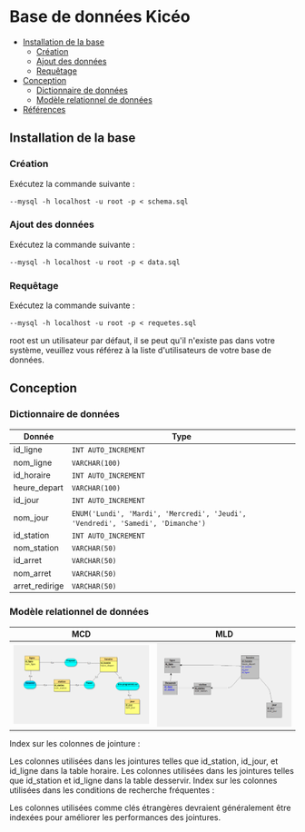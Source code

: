 
# Base de données Kicéo

- [Installation de la base](#installation-de-la-base)
  - [Création](#création)
  - [Ajout des données](#ajout-des-données)
  - [Requêtage](#requêtage)
- [Conception](#conception)
  - [Dictionnaire de données](#dictionnaire-de-données)
  - [Modèle relationnel de données](#modèle-relationnel-de-données)
- [Références](#références)

## Installation de la base

### Création
Exécutez la commande suivante :
```p
--mysql -h localhost -u root -p < schema.sql
```

### Ajout des données
Exécutez la commande suivante :
```p
--mysql -h localhost -u root -p < data.sql
```

### Requêtage
Exécutez la commande suivante :
```p
--mysql -h localhost -u root -p < requetes.sql
```


root est un utilisateur par défaut, il se peut qu'il n'existe pas dans votre système, veuillez vous référez à la liste d'utilisateurs de votre base de données.


## Conception

### Dictionnaire de données

| Donnée | Type |
|-----------|-----------|
| id_ligne  | ```INT AUTO_INCREMENT``` |
| nom_ligne | ```VARCHAR(100)```  |
| id_horaire | ```INT AUTO_INCREMENT``` |
| heure_depart | ```VARCHAR(100)``` |
| id_jour | ```INT AUTO_INCREMENT``` |
| nom_jour | ```ENUM('Lundi', 'Mardi', 'Mercredi', 'Jeudi', 'Vendredi', 'Samedi', 'Dimanche')``` |
| id_station | ```INT AUTO_INCREMENT``` |
| nom_station | ```VARCHAR(50)``` |
| id_arret | ```VARCHAR(50)``` |
| nom_arret | ```VARCHAR(50)``` |
| arret_redirige | ```VARCHAR(50)``` |

### Modèle relationnel de données

| MCD | MLD |
|-----------|-----------|
| ![MCD](./mcd.png) | ![MLD](./mld.png) |



Index sur les colonnes de jointure :

Les colonnes utilisées dans les jointures telles que id_station, id_jour, et id_ligne dans la table horaire.
Les colonnes utilisées dans les jointures telles que id_station et id_ligne dans la table desservir.
Index sur les colonnes utilisées dans les conditions de recherche fréquentes :

Les colonnes utilisées comme clés étrangères devraient généralement être indexées pour améliorer les performances des jointures.